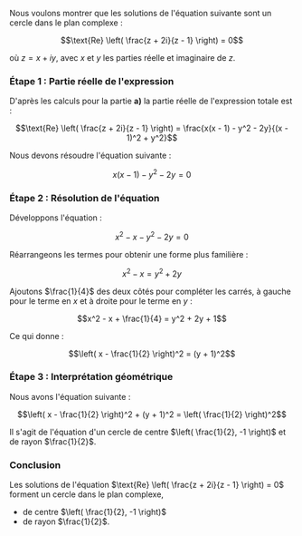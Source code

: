 Nous voulons montrer que les solutions de l'équation suivante sont un cercle dans le plan complexe :

$$\text{Re} \left( \frac{z + 2i}{z - 1} \right) = 0$$

où $z = x + iy$, avec $x$ et $y$ les parties réelle et imaginaire de $z$. 


### Étape 1 : Partie réelle de l'expression

D'après les calculs pour la partie **a)**
la partie réelle de l'expression totale est :

$$\text{Re} \left( \frac{z + 2i}{z - 1} \right) = \frac{x(x - 1) - y^2 - 2y}{(x - 1)^2 + y^2}$$

Nous devons résoudre l'équation suivante :

$$x(x - 1) - y^2 - 2y = 0$$

### Étape 2 : Résolution de l'équation

Développons l'équation :

$$x^2 - x - y^2 - 2y = 0$$

Réarrangeons les termes pour obtenir une forme plus familière :

$$x^2 - x = y^2 + 2y$$

Ajoutons $\frac{1}{4}$ des deux côtés pour compléter les carrés, à gauche pour le terme en $x$ et à droite pour le terme en $y$ :

$$x^2 - x + \frac{1}{4} = y^2 + 2y + 1$$

Ce qui donne :

$$\left( x - \frac{1}{2} \right)^2 = (y + 1)^2$$

### Étape 3 : Interprétation géométrique

Nous avons l'équation suivante :

$$\left( x - \frac{1}{2} \right)^2 + (y + 1)^2 = \left( \frac{1}{2} \right)^2$$

Il s'agit de l'équation d'un cercle de centre $\left( \frac{1}{2}, -1 \right)$ et de rayon $\frac{1}{2}$.

### Conclusion

Les solutions de l'équation $\text{Re} \left( \frac{z + 2i}{z - 1} \right) = 0$ forment un cercle dans le plan complexe, 

- de centre $\left( \frac{1}{2}, -1 \right)$ 
- de rayon $\frac{1}{2}$.
